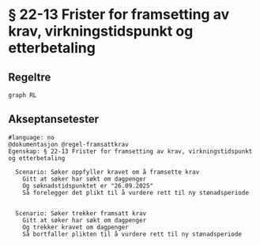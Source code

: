 # § 22-13 Frister for framsetting av krav, virkningstidspunkt og etterbetaling

## Regeltre

```mermaid
graph RL
```

## Akseptansetester

```gherkin
#language: no
@dokumentasjon @regel-framsattkrav
Egenskap: § 22-13 Frister for framsetting av krav, virkningstidspunkt og etterbetaling

  Scenario: Søker oppfyller kravet om å framsette krav
    Gitt at søker har søkt om dagpenger
    Og søknadstidspunktet er "26.09.2025"
    Så forelegger det plikt til å vurdere rett til ny stønadsperiode


  Scenario: Søker trekker framsatt krav
    Gitt at søker har søkt om dagpenger
    Og trekker kravet om dagpenger
    Så bortfaller plikten til å vurdere rett til ny stønadsperiode
``` 